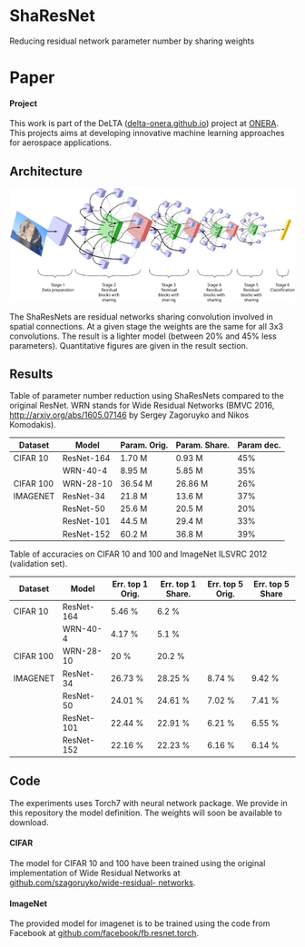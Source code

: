 
# ShaResNet
Reducing residual network parameter number by sharing weights

# Paper


#### Project

This work is part of the DeLTA ([delta-onera.github.io](delta-onera.github.io)) project at [ONERA](www.onera.fr).
This projects aims at developing innovative machine learning approaches for aerospace applications.

## Architecture

![alt text](share_architecture.svg "ShaResNet architecture")

The ShaResNets are residual networks sharing convolution involved in spatial connections.
At a given stage the weights are the same for all 3x3 convolutions.
The result is a lighter model (between 20% and 45% less parameters).
Quantitative figures are given in the result section.

## Results

Table of parameter number reduction using ShaResNets compared to the original ResNet.
WRN stands for Wide Residual Networks (BMVC 2016,
http://arxiv.org/abs/1605.07146 by Sergey Zagoruyko and Nikos Komodakis).

| Dataset | Model | Param. Orig. | Param. Share. | Param dec. |
| ------- | ----- | ---------- | ---------- | --------- |
| CIFAR 10 | ResNet-164  | 1.70 M | 0.93 M | 45% |
|          | WRN-40-4    | 8.95 M | 5.85 M | 35% |
|CIFAR 100 | WRN-28-10   | 36.54 M | 26.86 M | 26% |
|IMAGENET  | ResNet-34   | 21.8 M | 13.6 M | 37% |
|          | ResNet-50   | 25.6 M | 20.5 M | 20% |
|          | ResNet-101  | 44.5 M | 29.4 M | 33% |
|          | ResNet-152  | 60.2 M | 36.8 M | 39% |


Table of accuracies on CIFAR 10 and 100 and ImageNet ILSVRC 2012 (validation set).

|Dataset | Model | Err. top 1 Orig. | Err. top 1 Share.  | Err. top 5 Orig.| Err. top 5 Share|
| --- | --- | --- | --- | --- | --- |
|CIFAR 10 |ResNet-164  | 5.46 %   |  6.2 %  | | |
|         |WRN-40-4    | 4.17 %  |  5.1  % | | |
|CIFAR 100|WRN-28-10   | 20   %   |  20.2 %  | | |
|IMAGENET |ResNet-34   | 26.73 %   |  28.25 % |  8.74 %  | 9.42 %   |
|         |ResNet-50   | 24.01 %   |  24.61 % |  7.02 %  |  7.41 %  |
|         |ResNet-101  | 22.44 %  |  22.91 % |  6.21 %  |  6.55 %  |
|         |ResNet-152  | 22.16 %  |  22.23 % |  6.16 %  |  6.14 %  |

## Code

The experiments uses Torch7 with neural network package.
We provide in this repository the model definition.
The weights will soon be available to download.

#### CIFAR

The model for CIFAR 10 and 100 have been trained using the original implementation of Wide Residual Networks at [github.com/szagoruyko/wide-residual- networks](github.com/szagoruyko/wide-residual-networks}).

#### ImageNet

The provided model for imagenet is to be trained using the code from Facebook at  [github.com/facebook/fb.resnet.torch](github.com/facebook/fb.resnet.torch).
